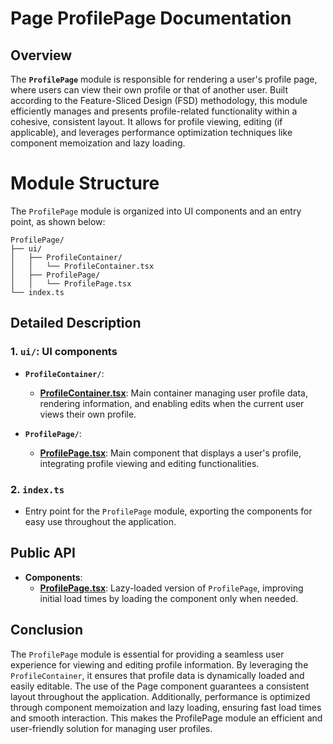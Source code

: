 # Page ProfilePage Documentation

## Overview
The **`ProfilePage`**  module is responsible for rendering a user's profile page, where users can view their own profile or that of another user. Built according to the Feature-Sliced Design (FSD) methodology, this module efficiently manages and presents profile-related functionality within a cohesive, consistent layout. It allows for profile viewing, editing (if applicable), and leverages performance optimization techniques like component memoization and lazy loading.

# Module Structure

The `ProfilePage`  module is organized into UI components and an entry point, as shown below:
```text
ProfilePage/
├── ui/
│   ├── ProfileContainer/
│   │   └── ProfileContainer.tsx
│   ├── ProfilePage/
│   │   └── ProfilePage.tsx
└── index.ts
```

## Detailed Description

### 1. `ui/`: UI components
- **`ProfileContainer/`**:
    - [**ProfileContainer.tsx**](./ui/ProfileContainer/README.md): Main container managing user profile data, rendering information, and enabling edits when the current user views their own profile.

- **`ProfilePage/`**:
    - [**ProfilePage.tsx**](./ui/ProfilePage/README.md): Main component that displays a user's profile, integrating profile viewing and editing functionalities.


### 2. `index.ts`
- Entry point for the `ProfilePage` module, exporting the components for easy use throughout the application.

## Public API
- **Components**:
    - [**ProfilePage.tsx**](./ui/ProfilePage/README.md): Lazy-loaded version of `ProfilePage`, improving initial load times by loading the component only when needed.

## Conclusion
The `ProfilePage` module is essential for providing a seamless user experience for viewing and editing profile information. By leveraging the `ProfileContainer`, it ensures that profile data is dynamically loaded and easily editable. The use of the Page component guarantees a consistent layout throughout the application. Additionally, performance is optimized through component memoization and lazy loading, ensuring fast load times and smooth interaction. This makes the ProfilePage module an efficient and user-friendly solution for managing user profiles.
